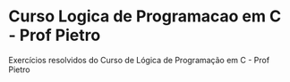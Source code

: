 # Curso Logica de Programacao em C - Prof Pietro
 Exercícios resolvidos do Curso de Lógica de Programação em C - Prof Pietro
